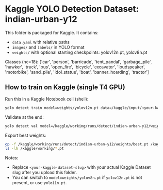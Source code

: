 # Kaggle YOLO Detection Dataset: indian-urban-y12

This folder is packaged for Kaggle. It contains:
- `data.yaml` with relative paths
- `images/` and `labels/` in YOLO format
- `weights/` with optional starting checkpoints: yolov12n.pt, yolov8n.pt

Classes (nc=18): ['car', 'person', 'barricade', 'tent_pandal', 'garbage_pile', 'hawker', 'truck', 'bus', 'open_fire', 'bicycle', 'excavator', 'loudspeaker', 'motorbike', 'sand_pile', 'idol_statue', 'boat', 'banner_hoarding', 'tractor']

## How to train on Kaggle (single T4 GPU)

Run this in a Kaggle Notebook cell (shell):

```bash
yolo detect train model=weights/yolov12n.pt data=/kaggle/input/<your-kaggle-dataset-slug>/data.yaml epochs=100 imgsz=640 batch=16 device=0 workers=4 plots=False project="runs/detect" name="indian-urban-y12"
```

Validate at the end:

```bash
yolo detect val model=/kaggle/working/runs/detect/indian-urban-y12/weights/best.pt data=/kaggle/input/<your-kaggle-dataset-slug>/data.yaml device=0 workers=4
```

Export best weights:

```bash
cp -f /kaggle/working/runs/detect/indian-urban-y12/weights/best.pt /kaggle/working/best_det.pt || true
ls -lh /kaggle/working/*.pt
```

Notes:
- Replace `<your-kaggle-dataset-slug>` with your actual Kaggle Dataset slug after you upload this folder.
- You can switch to `model=weights/yolov8n.pt` if `yolov12n.pt` is not present, or use `yolo11n.pt`.
